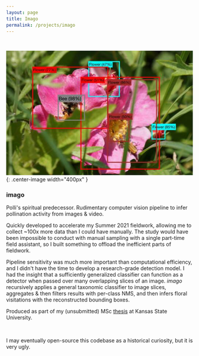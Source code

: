 ```yaml
---
layout: page
title: Imago
permalink: /projects/imago
---
```


<br>

![imago example still](/assets/img/projects/imago-still-1-512.jpg){: .center-image width="400px" }


### imago


Polli's spiritual predecessor. Rudimentary computer vision pipeline to infer pollination activity from images & video.

Quickly developed to accelerate my Summer 2021 fieldwork, allowing me to collect ~100x more data than I could have manually. The study would have been impossible to conduct with manual sampling with a single part-time field assistant, so I built something to offload the inefficient parts of fieldwork. 

Pipeline sensitivity was much more important than computational efficiency, and I didn't have the time to develop a research-grade detection model. I had the insight that a sufficiently generalized classifier can function as a detector when passed over many overlapping slices of an image. *imago* recursively applies a general taxonomic classifier to image slices, aggregates & then filters results with per-class NMS, and then infers floral visitations with the reconstructed bounding boxes.

Produced as part of my (unsubmitted) MSc [thesis](/assets/doc/imago-ch2-draft-7.0.pdf) at Kansas State University.

<br>

I may eventually open-source this codebase as a historical curiosity, but it is very ugly.